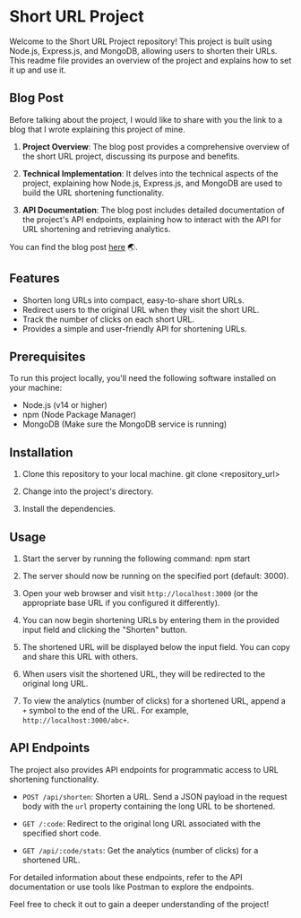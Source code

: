 # Short URL Project

Welcome to the Short URL Project repository! This project is built using Node.js, Express.js, and MongoDB, allowing users to shorten their URLs. This readme file provides an overview of the project and explains how to set it up and use it.


## Blog Post

Before talking about the project, I would like to share with you the link to a blog that I wrote explaining this project of mine.

 1. **Project Overview**: The blog post provides a comprehensive overview of the short URL project, discussing its purpose and benefits.

2. **Technical Implementation**: It delves into the technical aspects of the project, explaining how Node.js, Express.js, and MongoDB are used to build the URL shortening functionality.

3. **API Documentation**: The blog post includes detailed documentation of the project's API endpoints, explaining how to interact with the API for URL shortening and retrieving analytics.

You can find the blog post [here](https://nikk.hashnode.dev/building-a-short-url-project) 🌏.


## Features
- Shorten long URLs into compact, easy-to-share short URLs.
- Redirect users to the original URL when they visit the short URL.
- Track the number of clicks on each short URL.
- Provides a simple and user-friendly API for shortening URLs.

## Prerequisites
To run this project locally, you'll need the following software installed on your machine:
- Node.js (v14 or higher)
- npm (Node Package Manager)
- MongoDB (Make sure the MongoDB service is running)

## Installation
1. Clone this repository to your local machine.
git clone <repository_url>


2. Change into the project's directory.

3. Install the dependencies.


## Usage
1. Start the server by running the following command:
npm start

2. The server should now be running on the specified port (default: 3000).

3. Open your web browser and visit `http://localhost:3000` (or the appropriate base URL if you configured it differently).

4. You can now begin shortening URLs by entering them in the provided input field and clicking the "Shorten" button.

5. The shortened URL will be displayed below the input field. You can copy and share this URL with others.

6. When users visit the shortened URL, they will be redirected to the original long URL.

7. To view the analytics (number of clicks) for a shortened URL, append a `+` symbol to the end of the URL. For example, `http://localhost:3000/abc+`.

## API Endpoints
The project also provides API endpoints for programmatic access to URL shortening functionality.

- `POST /api/shorten`: Shorten a URL. Send a JSON payload in the request body with the `url` property containing the long URL to be shortened.

- `GET /:code`: Redirect to the original long URL associated with the specified short code.

- `GET /api/:code/stats`: Get the analytics (number of clicks) for a shortened URL.

For detailed information about these endpoints, refer to the API documentation or use tools like Postman to explore the endpoints.


Feel free to check it out to gain a deeper understanding of the project!
